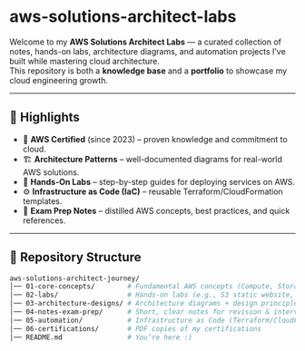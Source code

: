 # aws-solutions-architect-labs

Welcome to my **AWS Solutions Architect Labs** — a curated collection of notes, hands-on labs, architecture diagrams, and automation projects I’ve built while mastering cloud architecture.  
This repository is both a **knowledge base** and a **portfolio** to showcase my cloud engineering growth.  

---

## 🌟 Highlights
- 📜 **AWS Certified** (since 2023) – proven knowledge and commitment to cloud.
- 🏗 **Architecture Patterns** – well-documented diagrams for real-world AWS solutions.
- 🧪 **Hands-On Labs** – step-by-step guides for deploying services on AWS.
- ⚙️ **Infrastructure as Code (IaC)** – reusable Terraform/CloudFormation templates.
- 📝 **Exam Prep Notes** – distilled AWS concepts, best practices, and quick references.

---

## 📂 Repository Structure
```bash
aws-solutions-architect-journey/
│── 01-core-concepts/        # Fundamental AWS concepts (Compute, Storage, Networking, Security)
│── 02-labs/                 # Hands-on labs (e.g., S3 static website, VPC setup, IAM policies)
│── 03-architecture-designs/ # Architecture diagrams + design principles
│── 04-notes-exam-prep/      # Short, clear notes for revision & interviews
│── 05-automation/           # Infrastructure as Code (Terraform/CloudFormation)
│── 06-certifications/       # PDF copies of my certifications
│── README.md                # You’re here :)

